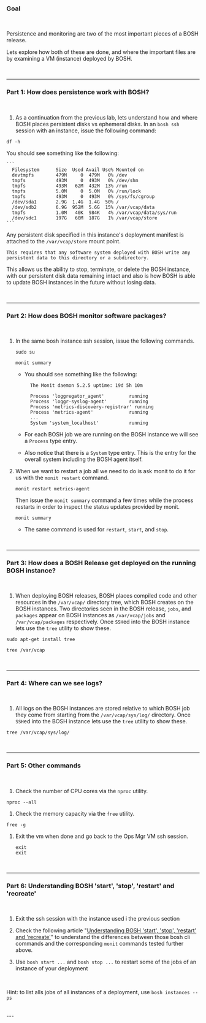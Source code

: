 
### Goal

<br/>

Persistence and monitoring are two of the most important pieces of a BOSH release. 

Lets explore how both of these are done, and where the important files are by examining a VM (instance) deployed by BOSH.

<br/>

---

### Part 1: How does persistence work with BOSH?

<br/>

1. As a continuation from the previous lab, lets understand how and where BOSH places persistent disks vs ephemeral disks. In an `bosh ssh` session with an instance, issue the following command:

  ```execute
  df -h
  ```

  You should see something like the following:
    
    ```
      Filesystem      Size  Used Avail Use% Mounted on
      devtmpfs        479M     0  479M   0% /dev
      tmpfs           493M     0  493M   0% /dev/shm
      tmpfs           493M   62M  432M  13% /run
      tmpfs           5.0M     0  5.0M   0% /run/lock
      tmpfs           493M     0  493M   0% /sys/fs/cgroup
      /dev/sda1       2.9G  1.4G  1.4G  50% /
      /dev/sdb2       6.9G  952M  5.6G  15% /var/vcap/data
      tmpfs           1.0M   40K  984K   4% /var/vcap/data/sys/run
      /dev/sdc1       197G   60M  187G   1% /var/vcap/store
    ```

  Any persistent disk specified in this instance's deployment manifest is attached to the `/var/vcap/store` mount point.   

    This requires that any software system deployed with BOSH write any persistent data to this directory or a subdirectory.
  
  This allows us the ability to stop, terminate, or delete the BOSH instance, with our persistent disk data remaining intact and also is how BOSH is able to update BOSH instances in the future without losing data.

<br/>

---

### Part 2: How does BOSH monitor software packages?

<br/>

1. In the same bosh instance ssh session, issue the following commands.

    ```execute
    sudo su
    ```

    ```execute
    monit summary
    ```

    - You should see something like the following:
      ```  
        The Monit daemon 5.2.5 uptime: 19d 5h 10m

        Process 'loggregator_agent'         running
        Process 'loggr-syslog-agent'        running
        Process 'metrics-discovery-registrar' running
        Process 'metrics-agent'             running
        ...
        System 'system_localhost'           running
      ```

    - For each BOSH job we are running on the BOSH instance we will see a `Process` type entry. 

    - Also notice that there is a `System` type entry. This is the entry for the overall system including the BOSH agent itself.

1. When we want to restart a job all we need to do is ask monit to do it for us with the `monit restart` command.

    ```execute 
    monit restart metrics-agent
    ```

    Then issue the `monit summary` command a few times while the process restarts in order to inspect the status updates provided by monit.  

    ```execute
    monit summary
    ```

    - The same command is used for `restart`, `start`, and `stop`.

<br/>

---

### Part 3: How does a BOSH Release get deployed on the running BOSH instance?

<br/>

1. When deploying BOSH releases, BOSH places compiled code and other resources in the `/var/vcap/` directory tree, which BOSH creates on the BOSH instances. Two directories seen in the BOSH release, `jobs`, and `packages` appear on BOSH instances as `/var/vcap/jobs` and `/var/vcap/packages` respectively. Once `SSH`ed into the BOSH instance lets use the `tree` utility to show these.

```execute
sudo apt-get install tree
```

```execute
tree /var/vcap
```
<br/>

---

### Part 4: Where can we see logs?

<br/>

1. All logs on the BOSH instances are stored relative to which BOSH job they come from starting from the `/var/vcap/sys/log/` directory. Once `SSH`ed into the BOSH instance lets use the `tree` utility to show these.

  ```execute
  tree /var/vcap/sys/log/
  ```
<br/>

---

### Part 5: Other commands

<br/>

1. Check the number of CPU cores via the `nproc` utility.

  ```execute
  nproc --all
  ```

1. Check the memory capacity via the `free` utility.

  ```execute
  free -g
  ```

1. Exit the vm when done and go back to the Ops Mgr VM ssh session.

   ```execute
   exit
   exit
   ```

<br/>

---

### Part 6: Understanding BOSH 'start', 'stop', 'restart' and 'recreate'

<br/>

1. Exit the ssh session with the instance used i the previous section

1. Check the following article "[Understanding BOSH 'start', 'stop', 'restart' and 'recreate'](https://community.pivotal.io/s/article/understanding-bosh-start-stop-restart-and-recreate)" to understand the differences between those bosh cli commands and the corresponding `monit` commands tested further above.

1. Use `bosh start ...` and `bosh stop ...` to restart some of the jobs of an instance of your deployment

  <br/>

  Hint: to list alls jobs of all instances of a deployment, use `bosh instances --ps`


<br/>
---